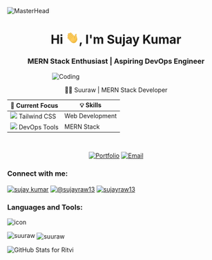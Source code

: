 <img src="https://i.pinimg.com/originals/ea/d5/31/ead5310095b5d1bbcb37a462762b01e6.gif" alt="MasterHead" width="100%" style="max-height: 300px; object-fit: cover;">

<h1 align="center">Hi <img src="https://raw.githubusercontent.com/ABSphreak/ABSphreak/master/gifs/Hi.gif" width="30px">, I'm Sujay Kumar</h1>

<h3 align="center">MERN Stack Enthusiast | Aspiring DevOps Engineer </h3>


<img align="right" alt="Coding" width="400" src="https://i.pinimg.com/originals/a2/52/38/a25238d7148ac92186f7aa912c2024cd.gif">

<!-- //https://i.pinimg.com/originals/a5/3b/c3/a53bc3eb7390edcb1711945f882a92cc.gif -->
<!-- https://i.pinimg.com/originals/30/5f/f8/305ff88e24f9460bb79644e197af92a9.gif -->
<div align="center">
<br>

  👨‍💻 Suuraw | MERN Stack Developer
  <br/>

  | 🚀 Current Focus | 💡 Skills |
  |------------------|-----------|
  | <img src="https://www.scottbrady91.com/img/logos/tailwind.png" width="20"/> Tailwind CSS | Web Development |
  | <img src="https://cdn.jsdelivr.net/gh/devicons/devicon/icons/docker/docker-plain.svg" width="20"/> DevOps Tools | MERN Stack |

  <br>

  [![Portfolio](https://img.shields.io/badge/-My_Portfolio-000000?style=for-the-badge&logo=Google-Chrome&logoColor=white)](https://buildwithsujay.vercel.app/)
  [![Email](https://img.shields.io/badge/-Email_Me-000000?style=for-the-badge&logo=gmail&logoColor=white)](mailto:sujayraw13@gmail.com)
</div>

<h3 align="left">Connect with me:</h3>
<p align="left">
  <a href="https://www.linkedin.com/in/sujay-kumar-4b85b5252/" target="blank"><img align="center" src="https://raw.githubusercontent.com/rahuldkjain/github-profile-readme-generator/master/src/images/icons/Social/linked-in-alt.svg" alt="sujay kumar" height="30" width="40" /></a>
  <a href="https://www.hackerrank.com/sujayraw13" target="blank"><img align="center" src="https://raw.githubusercontent.com/rahuldkjain/github-profile-readme-generator/master/src/images/icons/Social/hackerrank.svg" alt="@sujayraw13" height="30" width="40" /></a>
  <a href="https://www.leetcode.com/sujayraw13" target="blank"><img align="center" src="https://raw.githubusercontent.com/rahuldkjain/github-profile-readme-generator/master/src/images/icons/Social/leet-code.svg" alt="sujayraw13" height="30" width="40" /></a>
</p>

<h3 align="left">Languages and Tools:</h3>
<p align="left">
<!--   <img src="https://cdn.jsdelivr.net/gh/devicons/devicon/icons/html5/html5-original.svg" alt="html5" width="40" height="40"/>
  <img src="https://cdn.jsdelivr.net/gh/devicons/devicon/icons/css3/css3-original.svg" alt="css3" width="40" height="40"/>
  <img src="https://cdn.jsdelivr.net/gh/devicons/devicon/icons/javascript/javascript-original.svg" alt="javascript" width="40" height="40"/>
  <img src="https://cdn.jsdelivr.net/gh/devicons/devicon/icons/react/react-original.svg" alt="react" width="40" height="40"/>
  <img src="https://cdn.jsdelivr.net/gh/devicons/devicon/icons/nodejs/nodejs-original.svg" alt="nodejs" width="40" height="40"/>
  <img src="https://img.icons8.com/?size=100&id=9Gfx4Dfxl0JK&format=png&color=000000" alt="express" width="40" height="40"/> -->

<img src='https://skillicons.dev/icons?i=html,css,tailwind,bootstrap,react,next,nodejs,ts,js,postgres,java,git,firebase,mongodb,postman,gcp,express' alt="icon" />

<!--   <img src="https://cdn.jsdelivr.net/gh/devicons/devicon/icons/mongodb/mongodb-original.svg" alt="mongodb" width="40" height="40"/> -->
  
</p>

<p><img align="left" src="https://github-readme-stats.vercel.app/api/top-langs?username=suuraw&show_icons=true&locale=en&layout=compact&theme=dark" alt="suuraw" /></p>

<p>&nbsp;<img align="center" src="https://github-readme-stats.vercel.app/api?username=suuraw&show_icons=true&locale=en&theme=dark" alt="suuraw" /></p>
<img src="https://github-readme-streak-stats.herokuapp.com?user=Suuraw&theme=dark&date_format=j%20M%5B%20Y%5D" alt="GitHub Stats for Ritvi">
<!--
<a href="https://git.io/streak-stats"><img src="http://github-readme-streak-stats.herokuapp.com?user=Suuraw&theme=dark&hide_border=true" alt="GitHub Streak" /></a> -->
